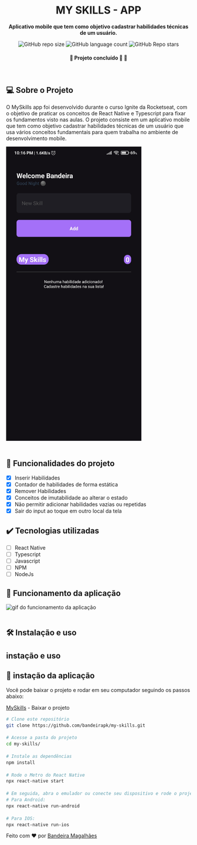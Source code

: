 <p align="center">
  <h1 align='center'>MY SKILLS - APP </h1>
</p>

<p align="center">
    <strong>Aplicativo mobile que tem como objetivo cadastrar habilidades técnicas de um usuário.</strong>
</p>

<p align="center">
  <img alt="GitHub repo size" src="https://img.shields.io/github/repo-size/bandeirapk/my-skills">
  <img alt="GitHub language count" src="https://img.shields.io/github/languages/count/bandeirapk/my-skills">
  <img alt="GitHub Repo stars" src="https://img.shields.io/github/stars/bandeirapk/my-skills?style=social">
</p>

<h4 align="center"> 
	🚧  Projeto concluído 🚀 🚧
</h4>

<br>

## 💻 Sobre o Projeto

O MySkills app foi desenvolvido durante o curso Ignite da Rocketseat, com o objetivo de praticar os conceitos de React Native e Typescript para fixar os fundamentos visto nas aulas. O projeto consiste em um aplicativo mobile que tem como objetivo cadastrar habilidades técnicas de um usuário que usa vários conceitos fundamentais para quem trabalha no ambiente de desenvolvimento mobile.

<div>
  <img src="./.github/app_screen.jpg" alt="imagem da aplicação" width="369px" height="800px">
</div>

<br>

## 🔨 Funcionalidades do projeto

- [x] Inserir Habilidades
- [x] Contador de habilidades de forma estática
- [x] Remover Habilidades
- [x] Conceitos de imutabilidade ao alterar o estado
- [x] Não permitir adicionar habilidades vazias ou repetidas
- [x] Sair do input ao toque em outro local da tela

## ✔️ Tecnologias utilizadas

- [ ] React Native
- [ ] Typescript
- [ ] Javascript
- [ ] NPM
- [ ] NodeJs

## 📱 Funcionamento da aplicação

<div> 
  <img src="./.github/myskills.gif" alt="gif do funcionamento da aplicação" width="369px" height="800px">
</div>

<br>

## 🛠️ Instalação e uso
## instação e uso
## 📱 instação da aplicação

Você pode baixar o projeto e rodar em seu computador seguindo os passos abaixo:

[MySkills](https://github.com/bandeirapk/my-skills/archive/refs/heads/main.zip) - Baixar o projeto

```bash
# Clone este repositório
git clone https://github.com/bandeirapk/my-skills.git

# Acesse a pasta do projeto
cd my-skills/

# Instale as dependências
npm install

# Rode o Metro do React Native
npx react-native start

# Em seguida, abra o emulador ou conecte seu dispositivo e rode o projeto.
# Para Android:
npx react-native run-android

# Para IOS:
npx react-native run-ios
```

Feito com ❤️ por [Bandeira Magalhães](https://github.com/bandeirapk)
